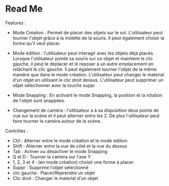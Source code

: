 # Read Me 

Features : 

- Mode Création : Permet de placer des objets sur le sol. L’utilisateur peut tourner l'objet grâce à la molette de la souris.
Il peut également choisir la forme qu'il veut placer.

- Mode édition : l'utilisateur peut interagir avec les objets déjà placés. Lorsque l'utilisateur pointe sa souris sur un objet et maintient le clic gauche, il peut le déplacer et le reposer à un autre emplacement en relâchant le clic gauche. Il peut également tourner l'objet de la même manière que dans le mode création.
L’utilisateur peut changer le material d'un objet en utilisant le clic droit dessus.
L'utilisateur peut supprimer un objet sélectionner avec la touche suppr

- Mode Snapping : En activant le mode Snapping, la position et la rotation de l'objet sont snappées.

- Changement de caméra : l'utilisateur a à sa disposition deux points de vue sur la scène et il peut alterner entre les 2.
De plus l'utilisateur peut faire tourner la caméra autour de la scène.

Contrôles :
- Ctrl : Alterner entre le mode création et le mode édition
- Shift : Alterner entre la vue de côté et la vue du dessus
- Tab : Activer ou désactiver le mode Snapping
- Q et D : Tourner la caméra sur l'axe Y
- 1, 2, 3 et 4 : (en mode création) choisir une forme à placer 
- Suppr : Supprime l'objet sélectionné
- clic gauche : Placer/Reprendre un objet
- Clic droit : Changer le material d'un objet

